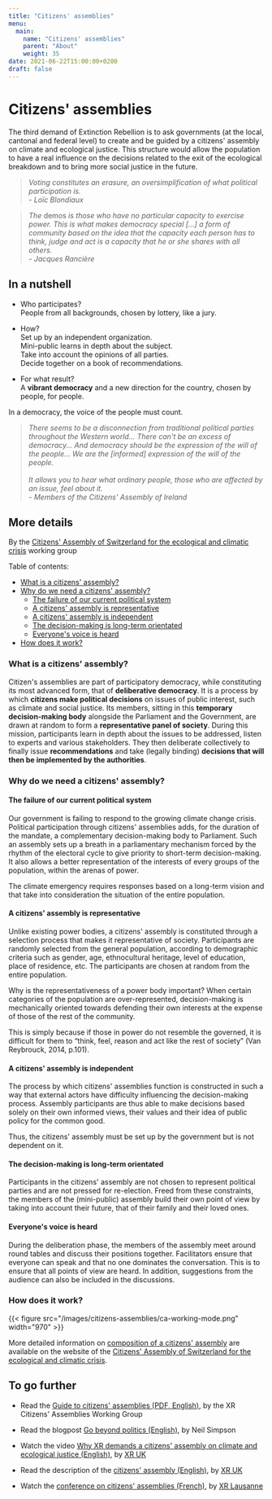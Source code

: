 ```yaml
---
title: "Citizens' assemblies"
menu:
  main:
    name: "Citizens' assemblies"
    parent: "About"
    weight: 35
date: 2021-06-22T15:00:00+0200
draft: false
---
```

# Citizens' assemblies

The third demand of Extinction Rebellion is to ask governments (at the local, cantonal and federal level) to create and be guided by a citizens' assembly on climate and ecological justice. This structure would allow the population to have a real influence on the decisions related to the exit of the ecological breakdown and to bring more social justice in the future.

> _Voting constitutes an erasure, an oversimplification of what political participation is.\
\- Loïc Blondiaux_

> _The_ demos _is those who have no particular capacity to exercise power. This is what makes democracy special [...] a form of community based on the idea that the capacity each person has to think, judge and act is a capacity that he or she shares with all others.\
\- Jacques Rancière_

## In a nutshell

- Who participates?\
  People from all backgrounds, chosen by lottery, like a jury.

- How?\
  Set up by an independent organization.\
  Mini-public learns in depth about the subject.\
  Take into account the opinions of all parties.\
  Decide together on a book of recommendations.

- For what result?\
  A **vibrant democracy** and a new direction for the country, chosen by people, for people.

In a democracy, the voice of the people must count.

> _There seems to be a disconnection from traditional political parties throughout the Western world... There can't be an excess of democracy... And democracy should be the expression of the will of the people... We are the [informed] expression of the will of the people.\
\
It allows you to hear what ordinary people, those who are affected by an issue, feel about it.\
\- Members of the Citizens' Assembly of Ireland_

## More details

By the [Citizens' Assembly of Switzerland
for the ecological and climatic crisis](https://citizens-democracy.ch) working group

Table of contents:
- [What is a citizens' assembly?](#what-is-a-citizens-assembly)
- [Why do we need a citizens' assembly?](#why-do-we-need-a-citizens-assembly)
  - [The failure of our current political system](#the-failure-of-our-current-political-system)
  - [A citizens' assembly is representative](#a-citizens-assembly-is-representative)
  - [A citizens' assembly is independent](#a-citizens-assembly-is-independent)
  - [The decision-making is long-term orientated](#the-decision-making-is-long-term-orientated)
  - [Everyone's voice is heard](#everyones-voice-is-heard)
- [How does it work?](#how-does-it-work)

### What is a citizens' assembly?

Citizen's assemblies are part of participatory democracy, while constituting its most advanced form, that of **deliberative democracy**. It is a process by which **citizens make political decisions** on issues of public interest, such as climate and social justice. Its members, sitting in this **temporary decision-making body** alongside the Parliament and the Government, are drawn at random to form a **representative panel of society**. During this mission, participants learn in depth about the issues to be addressed, listen to experts and various stakeholders. They then deliberate collectively to finally issue **recommendations** and take (legally binding) **decisions that will then be implemented by the authorities**.

### Why do we need a citizens' assembly?

#### The failure of our current political system

Our government is failing to respond to the growing climate change crisis. Political participation through citizens' assemblies adds, for the duration of the mandate, a complementary decision-making body to Parliament. Such an assembly sets up a breath in a parliamentary mechanism forced by the rhythm of the electoral cycle to give priority to short-term decision-making. It also allows a better representation of the interests of every groups of the population, within the arenas of power.

The climate emergency requires responses based on a long-term vision and that take into consideration the situation of the entire population.

#### A citizens' assembly is representative

Unlike existing power bodies, a citizens' assembly is constituted through a selection process that makes it representative of society. Participants are randomly selected from the general population, according to demographic criteria such as gender, age, ethnocultural heritage, level of education, place of residence, etc. The participants are chosen at random from the entire population.

Why is the representativeness of a power body important? When certain categories of the population are over-represented, decision-making is mechanically oriented towards defending their own interests at the expense of those of the rest of the community.

This is simply because if those in power do not resemble the governed, it is difficult for them to “think, feel, reason and act like the rest of society” (Van Reybrouck, 2014, p.101).

#### A citizens' assembly is independent

The process by which citizens' assemblies function is constructed in such a way that external actors have difficulty influencing the decision-making process. Assembly participants are thus able to make decisions based solely on their own informed views, their values and their idea of public policy for the common good.

Thus, the citizens' assembly must be set up by the government but is not dependent on it.

#### The decision-making is long-term orientated

Participants in the citizens' assembly are not chosen to represent political parties and are not pressed for re-election. Freed from these constraints, the members of the (mini-public) assembly build their own point of view by taking into account their future, that of their family and their loved ones.

#### Everyone's voice is heard

During the deliberation phase, the members of the assembly meet around round tables and discuss their positions together. Facilitators ensure that everyone can speak and that no one dominates the conversation. This is to ensure that all points of view are heard. In addition, suggestions from the audience can also be included in the discussions.

### How does it work?

{{< figure src="/images/citizens-assemblies/ca-working-mode.png" width="970" >}}

More detailed information on [composition of a citizens' assembly](https://citizens-democracy.ch/about-the-ca) are available  on the website of the [Citizens' Assembly of Switzerland
for the ecological and climatic crisis](https://citizens-democracy.ch).

## To go further

- Read the [Guide to citizens' assemblies (PDF, English)](https://extinctionrebellion.uk/wp-content/uploads/2019/06/The-Extinction-Rebellion-Guide-to-Citizens-Assemblies-Version-1.1-25-June-2019.pdf), by the XR Citizens' Assemblies Working Group

- Read the blogpost [Go beyond politics (English)](https://rebellion.global/blog/2021/01/05/citizens-assembly-climate-change/), by Neil Simpson

- Watch the video [Why XR demands a citizens' assembly on climate and ecological justice (English)](https://www.youtube.com/watch?v=WTILQFaREZ4), by [XR UK](https://extinctionrebellion.uk)

- Read the description of the [citizens' assembly (English)](https://extinctionrebellion.uk/go-beyond-politics/citizens-assembly), by [XR UK](https://extinctionrebellion.uk)

- Watch the [conference on citizens' assemblies (French)](https://www.youtube.com/watch?v=cYFAitDNNVU), by [XR Lausanne](https://xrlausanne.ch)
